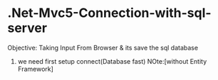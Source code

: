 # .Net-Mvc5-Connection-with-sql-server

Objective: Taking Input From Browser & its save the sql database

1. we need first setup connect(Database fast) NOte:[without Entity Framework]
